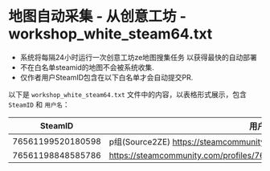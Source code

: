 
# 地图自动采集 - 从创意工坊 - workshop_white_steam64.txt
- 系统将每隔24小时运行一次创意工坊ze地图搜集任务 以获得最快的自动部署
- 不在白名单steamid的地图不会被系统收集.
- 仅作者用户SteamID包含在以下白名单才会自动提交PR.

以下是 `workshop_white_steam64.txt` 文件中的内容，以表格形式展示，包含 `SteamID` 和 `用户名`：

| SteamID           | 用户名       |
|-------------------|--------------|
| 76561199520180598 | p组(Source2ZE)  https://steamcommunity.com/id/s2ze/myworkshopfiles/    |
| 76561198848585786 | https://steamcommunity.com/profiles/76561198848585786/myworkshopfiles/     |
